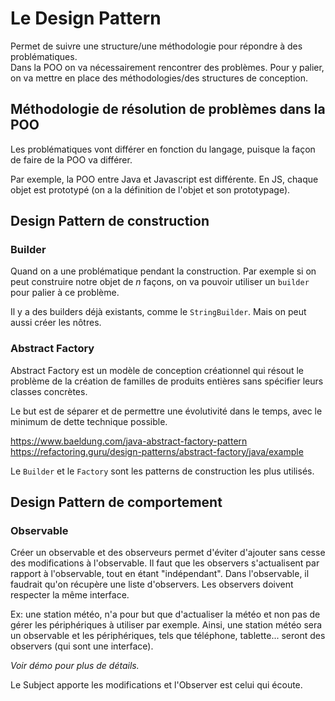 # Le Design Pattern

Permet de suivre une structure/une méthodologie pour répondre à des problématiques.  
Dans la POO on va nécessairement rencontrer des problèmes. Pour y palier, on va mettre en place des méthodologies/des structures de conception.

## Méthodologie de résolution de problèmes dans la POO

Les problématiques vont différer en fonction du langage, puisque la façon de faire de la POO va différer.

Par exemple, la POO entre Java et Javascript est différente. En JS, chaque objet est prototypé (on a la définition de l'objet et son prototypage).


## Design Pattern de construction
### Builder

Quand on a une problématique pendant la construction. Par exemple si on peut construire notre objet de *n* façons, on va pouvoir utiliser un `builder` pour palier à ce problème.

Il y a des builders déjà existants, comme le `StringBuilder`. Mais on peut aussi créer les nôtres.

### Abstract Factory

Abstract Factory est un modèle de conception créationnel qui résout le problème de la création de familles de produits entières sans spécifier leurs classes concrètes.

Le but est de séparer et de permettre une évolutivité dans le temps, avec le minimum de dette technique possible.


https://www.baeldung.com/java-abstract-factory-pattern  
https://refactoring.guru/design-patterns/abstract-factory/java/example


Le `Builder` et le `Factory` sont les patterns de construction les plus utilisés.


## Design Pattern de comportement

### Observable

Créer un observable et des observeurs permet d'éviter d'ajouter sans cesse des modifications à l'observable. 
Il faut que les observers s'actualisent par rapport à l'observable, tout en étant "indépendant". Dans l'observable, il faudrait qu'on récupère une liste d'observers. Les observers doivent respecter la même interface.

Ex: une station météo, n'a pour but que d'actualiser la météo et non pas de gérer les périphériques à utiliser par exemple. Ainsi, une station météo sera un observable et les périphériques, tels que téléphone, tablette... seront des observers (qui sont une interface). 

*Voir démo pour plus de détails.*

Le Subject apporte les modifications et l'Observer est celui qui écoute.